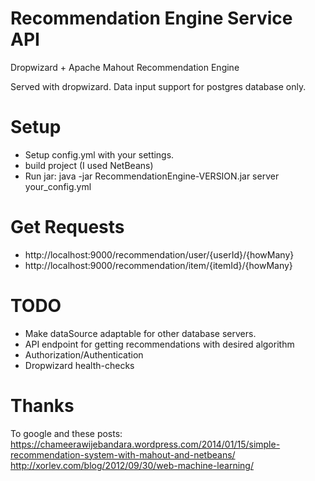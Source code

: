 # Recommendation Engine Service API
Dropwizard + Apache Mahout Recommendation Engine

Served with dropwizard. Data input support for postgres database only.

# Setup
- Setup config.yml with your settings.
- build project (I used NetBeans)
- Run jar: java -jar RecommendationEngine-VERSION.jar server your_config.yml

# Get Requests
- http://localhost:9000/recommendation/user/{userId}/{howMany}
- http://localhost:9000/recommendation/item/{itemId}/{howMany}

# TODO
- Make dataSource adaptable for other database servers. 
- API endpoint for getting recommendations with desired algorithm
- Authorization/Authentication
- Dropwizard health-checks

# Thanks
To google and these posts: 
https://chameerawijebandara.wordpress.com/2014/01/15/simple-recommendation-system-with-mahout-and-netbeans/
http://xorlev.com/blog/2012/09/30/web-machine-learning/

